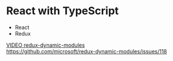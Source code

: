 # React with TypeScript
* React
* Redux

[VIDEO redux-dynamic-modules](https://www.youtube.com/watch?v=SktRbSZ-4Tk)  
https://github.com/microsoft/redux-dynamic-modules/issues/118
